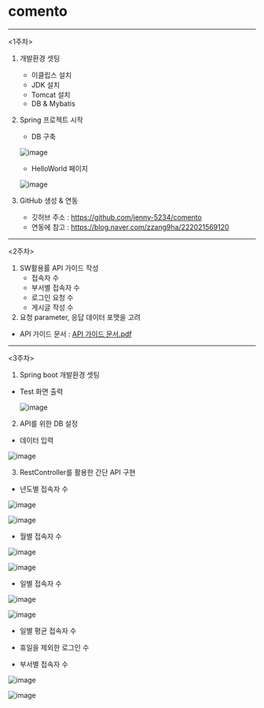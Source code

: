 # comento
---
<1주차>
1. 개발환경 셋팅
   - 이클립스 설치
   - JDK 설치
   - Tomcat 설치
   - DB & Mybatis 
  
2. Spring 프로젝트 시작
   - DB 구축
   
   
   ![image](https://user-images.githubusercontent.com/64400743/105322954-e407a000-5c0c-11eb-953d-7c31489ba55a.png)

   - HelloWorld 페이지
   
   ![image](https://user-images.githubusercontent.com/64400743/105323023-faadf700-5c0c-11eb-9660-e8c644c0cf60.png)

   
3. GitHub 생성 & 연동
   - 깃허브 주소 : https://github.com/jenny-5234/comento
   - 연동에 참고 : https://blog.naver.com/zzang9ha/222021569120 
___

<2주차>
1. SW활용률 API 가이드 작성
   - 접속자 수 
   - 부서별 접속자 수
   - 로그인 요청 수
   - 게시글 작성 수
2. 요청 parameter, 응답 데이터 포맷을 고려 

 - API 가이드 문서 : 
[API 가이드 문서.pdf](https://github.com/jenny-5234/comento/files/5847798/API.pdf)

___

<3주차>

1. Spring boot 개발환경 셋팅
 - Test 화면 출력

   ![image](https://user-images.githubusercontent.com/64400743/106142338-babeb500-61b4-11eb-9269-cbcdca88ef51.png)

2. API를 위한 DB 설정
  - 데이터 입력
  
  ![image](https://user-images.githubusercontent.com/64400743/106137169-af1bc000-61ad-11eb-98d3-ad90f7b55a3d.png)

3. RestController를 활용한 간단 API 구현
  - 년도별 접속자 수
  
  ![image](https://user-images.githubusercontent.com/64400743/106142442-d629c000-61b4-11eb-9745-fc3e21191175.png)

   ![image](https://user-images.githubusercontent.com/64400743/106142479-e2158200-61b4-11eb-8fa7-571263b57b64.png)

 - 월별 접속자 수
 
 ![image](https://user-images.githubusercontent.com/64400743/106142541-f5c0e880-61b4-11eb-8c1c-344538e0ca35.png)

   ![image](https://user-images.githubusercontent.com/64400743/106142628-0c673f80-61b5-11eb-8305-6fda37216e12.png)

 -  일별 접속자 수

![image](https://user-images.githubusercontent.com/64400743/106142704-27d24a80-61b5-11eb-9cda-7b9c127e2ebe.png)

![image](https://user-images.githubusercontent.com/64400743/106142769-3ae51a80-61b5-11eb-883e-65b5e20fe485.png)

 - 일별 평균 접속자 수
 
 - 휴일을 제외한 로그인 수
 
 - 부서별 접속자 수
 
 ![image](https://user-images.githubusercontent.com/64400743/106142896-649e4180-61b5-11eb-8cda-ea9ab5992773.png)


![image](https://user-images.githubusercontent.com/64400743/106143004-87305a80-61b5-11eb-9e8a-d9c4428ea794.png)

 


